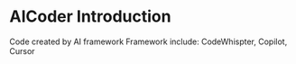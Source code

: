 # AICoder Introduction
Code created by AI framework
Framework include: CodeWhispter, Copilot, Cursor

